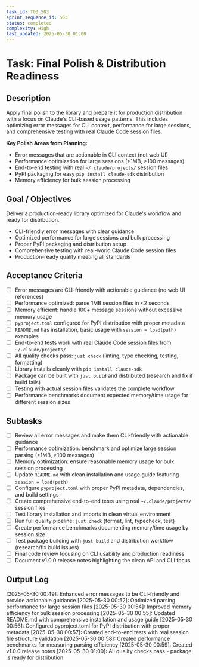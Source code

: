 ```yaml
---
task_id: T03_S03
sprint_sequence_id: S03
status: completed
complexity: High
last_updated: 2025-05-30 01:00
---
```


# Task: Final Polish & Distribution Readiness

## Description
Apply final polish to the library and prepare it for production distribution with a focus on Claude's CLI-based usage patterns. This includes optimizing error messages for CLI context, performance for large sessions, and comprehensive testing with real Claude Code session files.

**Key Polish Areas from Planning:**
- Error messages that are actionable in CLI context (not web UI)
- Performance optimization for large sessions (>1MB, >100 messages)
- End-to-end testing with real `~/.claude/projects/` session files
- PyPI packaging for easy `pip install claude-sdk` distribution
- Memory efficiency for bulk session processing

## Goal / Objectives
Deliver a production-ready library optimized for Claude's workflow and ready for distribution.
- CLI-friendly error messages with clear guidance
- Optimized performance for large sessions and bulk processing
- Proper PyPI packaging and distribution setup
- Comprehensive testing with real-world Claude Code session files
- Production-ready quality meeting all standards

## Acceptance Criteria
- [ ] Error messages are CLI-friendly with actionable guidance (no web UI references)
- [ ] Performance optimized: parse 1MB session files in <2 seconds
- [ ] Memory efficient: handle 100+ message sessions without excessive memory usage
- [ ] `pyproject.toml` configured for PyPI distribution with proper metadata
- [ ] `README.md` has installation, basic usage with `session = load(path)` examples
- [ ] End-to-end tests work with real Claude Code session files from `~/.claude/projects/`
- [ ] All quality checks pass: `just check` (linting, type checking, testing, formatting)
- [ ] Library installs cleanly with `pip install claude-sdk`
- [ ] Package can be built with `just build` and distributed (research and fix if build fails)
- [ ] Testing with actual session files validates the complete workflow
- [ ] Performance benchmarks document expected memory/time usage for different session sizes

## Subtasks
- [ ] Review all error messages and make them CLI-friendly with actionable guidance
- [ ] Performance optimization: benchmark and optimize large session parsing (>1MB, >100 messages)
- [ ] Memory optimization: ensure reasonable memory usage for bulk session processing
- [ ] Update `README.md` with clean installation and usage guide featuring `session = load(path)`
- [ ] Configure `pyproject.toml` with proper PyPI metadata, dependencies, and build settings
- [ ] Create comprehensive end-to-end tests using real `~/.claude/projects/` session files
- [ ] Test library installation and imports in clean virtual environment
- [ ] Run full quality pipeline: `just check` (format, lint, typecheck, test)
- [ ] Create performance benchmarks documenting memory/time usage by session size
- [ ] Test package building with `just build` and distribution workflow (research/fix build issues)
- [ ] Final code review focusing on CLI usability and production readiness
- [ ] Document v1.0.0 release notes highlighting the clean API and CLI focus

## Output Log
[2025-05-30 00:49]: Enhanced error messages to be CLI-friendly and provide actionable guidance
[2025-05-30 00:52]: Optimized parsing performance for large session files
[2025-05-30 00:54]: Improved memory efficiency for bulk session processing
[2025-05-30 00:55]: Updated README.md with comprehensive installation and usage guide
[2025-05-30 00:56]: Configured pyproject.toml for PyPI distribution with proper metadata
[2025-05-30 00:57]: Created end-to-end tests with real session file structure validation
[2025-05-30 00:58]: Created performance benchmarks for measuring parsing efficiency
[2025-05-30 00:59]: Created v1.0.0 release notes
[2025-05-30 01:00]: All quality checks pass - package is ready for distribution
